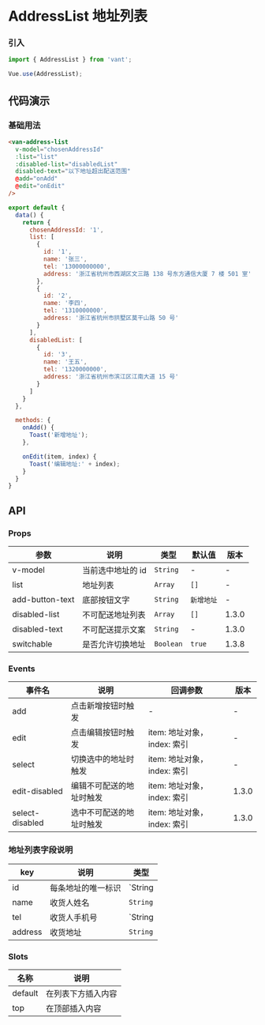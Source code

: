 # AddressList 地址列表

### 引入
``` javascript
import { AddressList } from 'vant';

Vue.use(AddressList);
```

## 代码演示

### 基础用法

```html
<van-address-list
  v-model="chosenAddressId"
  :list="list"
  :disabled-list="disabledList"
  disabled-text="以下地址超出配送范围"
  @add="onAdd"
  @edit="onEdit"
/>
```

```javascript
export default {
  data() {
    return {
      chosenAddressId: '1',
      list: [
        {
          id: '1',
          name: '张三',
          tel: '13000000000',
          address: '浙江省杭州市西湖区文三路 138 号东方通信大厦 7 楼 501 室'
        },
        {
          id: '2',
          name: '李四',
          tel: '1310000000',
          address: '浙江省杭州市拱墅区莫干山路 50 号'
        }
      ],
      disabledList: [
        {
          id: '3',
          name: '王五',
          tel: '1320000000',
          address: '浙江省杭州市滨江区江南大道 15 号'
        }
      ]
    }
  },

  methods: {
    onAdd() {
      Toast('新增地址');
    },

    onEdit(item, index) {
      Toast('编辑地址:' + index);
    }
  }
}
```

## API

### Props

| 参数 | 说明 | 类型 | 默认值 | 版本 |
|------|------|------|------|------|
| v-model | 当前选中地址的 id | `String` | - | - |
| list | 地址列表 | `Array` | `[]` | - |
| add-button-text | 底部按钮文字 | `String` | `新增地址` | - |
| disabled-list | 不可配送地址列表 | `Array` | `[]` | 1.3.0 |
| disabled-text | 不可配送提示文案 | `String` | - | 1.3.0 |
| switchable | 是否允许切换地址 | `Boolean` | `true` | 1.3.8 |

### Events

| 事件名 | 说明 | 回调参数 | 版本 |
|------|------|------|------|
| add | 点击新增按钮时触发 | - | - |
| edit | 点击编辑按钮时触发 | item: 地址对象，index: 索引 | - |
| select | 切换选中的地址时触发 | item: 地址对象，index: 索引 | - |
| edit-disabled | 编辑不可配送的地址时触发 | item: 地址对象，index: 索引 | 1.3.0 |
| select-disabled | 选中不可配送的地址时触发 | item: 地址对象，index: 索引 | 1.3.0 |

### 地址列表字段说明

| key | 说明 | 类型 |
|------|------|------|
| id | 每条地址的唯一标识 | `String | Number` |
| name | 收货人姓名 | `String` |
| tel | 收货人手机号 | `String | Number` |
| address | 收货地址 | `String` |

### Slots

| 名称 | 说明 |
|------|------|
| default | 在列表下方插入内容 |
| top | 在顶部插入内容 |
